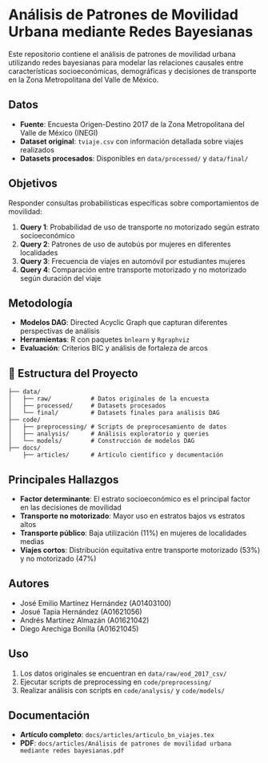 # Análisis de Patrones de Movilidad Urbana mediante Redes Bayesianas

Este repositorio contiene el análisis de patrones de movilidad urbana utilizando redes bayesianas para modelar las relaciones causales entre características socioeconómicas, demográficas y decisiones de transporte en la Zona Metropolitana del Valle de México.

## Datos

- **Fuente**: Encuesta Origen-Destino 2017 de la Zona Metropolitana del Valle de México (INEGI)
- **Dataset original**: `tviaje.csv` con información detallada sobre viajes realizados
- **Datasets procesados**: Disponibles en `data/processed/` y `data/final/`

## Objetivos

Responder consultas probabilísticas específicas sobre comportamientos de movilidad:

1. **Query 1**: Probabilidad de uso de transporte no motorizado según estrato socioeconómico
2. **Query 2**: Patrones de uso de autobús por mujeres en diferentes localidades  
3. **Query 3**: Frecuencia de viajes en automóvil por estudiantes mujeres
4. **Query 4**: Comparación entre transporte motorizado y no motorizado según duración del viaje

##  Metodología

- **Modelos DAG**: Directed Acyclic Graph que capturan diferentes perspectivas de análisis
- **Herramientas**: R con paquetes `bnlearn` y `Rgraphviz`
- **Evaluación**: Criterios BIC y análisis de fortaleza de arcos

## 📁 Estructura del Proyecto

```
├── data/
│   ├── raw/           # Datos originales de la encuesta
│   ├── processed/     # Datasets procesados
│   └── final/         # Datasets finales para análisis DAG
├── code/
│   ├── preprocessing/ # Scripts de preprocesamiento de datos
│   ├── analysis/      # Análisis exploratorio y queries
│   └── models/        # Construcción de modelos DAG
├── docs/
    ├── articles/      # Artículo científico y documentación
```

## Principales Hallazgos

- **Factor determinante**: El estrato socioeconómico es el principal factor en las decisiones de movilidad
- **Transporte no motorizado**: Mayor uso en estratos bajos vs estratos altos
- **Transporte público**: Baja utilización (11%) en mujeres de localidades medias
- **Viajes cortos**: Distribución equitativa entre transporte motorizado (53%) y no motorizado (47%)

## Autores

- José Emilio Martínez Hernández (A01403100)
- Josué Tapia Hernández (A01621056)  
- Andrés Martínez Almazán (A01621042)
- Diego Arechiga Bonilla (A01621045)

## Uso

1. Los datos originales se encuentran en `data/raw/eod_2017_csv/`
2. Ejecutar scripts de preprocessing en `code/preprocessing/`
3. Realizar análisis con scripts en `code/analysis/` y `code/models/`
   
## Documentación

- **Artículo completo**: `docs/articles/articulo_bn_viajes.tex`
- **PDF**: `docs/articles/Análisis de patrones de movilidad urbana mediante redes bayesianas.pdf`

#
